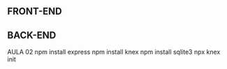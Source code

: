 ## FRONT-END

## BACK-END

AULA 02
npm install express
npm install knex
npm install sqlite3
npx knex init
